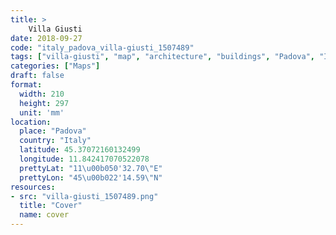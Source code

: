 ```yaml
---
title: > 
    Villa Giusti
date: 2018-09-27
code: "italy_padova_villa-giusti_1507489"
tags: ["villa-giusti", "map", "architecture", "buildings", "Padova", "Italy"]
categories: ["Maps"]
draft: false
format:
  width: 210
  height: 297
  unit: 'mm'
location:
  place: "Padova"
  country: "Italy"
  latitude: 45.37072160132499
  longitude: 11.842417070522078
  prettyLat: "11\u00b050'32.70\"E"
  prettyLon: "45\u00b022'14.59\"N"
resources:
- src: "villa-giusti_1507489.png"
  title: "Cover"
  name: cover
---
```

